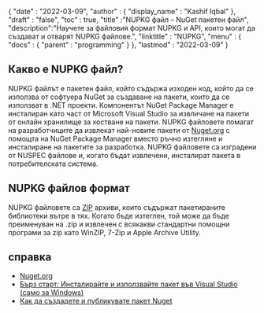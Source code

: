 {
  "date" : "2022-03-09",
  "author" : {
    "display_name" : "Kashif Iqbal"
},
  "draft" : "false",
  "toc" : true,
  "title" :"NUPKG файл – NuGet пакетен файл",
  "description":"Научете за файловия формат NUPKG и API, които могат да създават и отварят NUPKG файлове.",
  "linktitle" : "NUPKG",
  "menu" : {
    "docs" : {
      "parent" : "programming"
}
},
  "lastmod" : "2022-03-09"
}

## Какво е NUPKG файл?

NUPKG файлът е пакетен файл, който съдържа изходен код, който да се използва от софтуера NuGet за създаване на пакети, които да се използват в .NET проекти. Компонентът NuGet Package Manager е инсталиран като част от Microsoft Visual Studio за извличане на пакети от онлайн хранилище за хостване на пакети. NUPKG файловете помагат на разработчиците да извлекат най-новите пакети от [Nuget.org](https://nuget.org) с помощта на NuGet Package Manager вместо ръчно изтегляне и инсталиране на пакетите за разработка. NUPKG файловете са изградени от NUSPEC файлове и, когато бъдат извлечени, инсталират пакета в потребителската система.

## NUPKG файлов формат

NUPKG файловете са [ZIP](/bg/compression/zip/) архиви, които съдържат пакетираните библиотеки вътре в тях. Когато бъде изтеглен, той може да бъде преименуван на .zip и извлечен с всякакви стандартни помощни програми за zip като WinZIP, 7-Zip и Apple Archive Utility.

## справка

* [Nuget.org](https://nuget.org)
* [Бърз старт: Инсталирайте и използвайте пакет във Visual Studio (само за Windows)](https://learn.microsoft.com/en-us/nuget/quickstart/install-and-use-a-package-in-visual-studio)
* [Как да създадете и публикувате пакет Nuget](https://learn.microsoft.com/en-us/nuget/quickstart/create-and-publish-a-package-using-visual-studio?tabs=netcore-cli)

